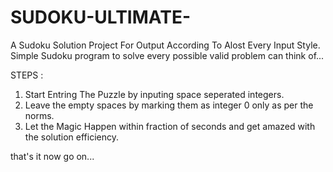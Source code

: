 # SUDOKU-ULTIMATE-

A Sudoku Solution Project For Output According To Alost Every Input Style.
Simple Sudoku program to solve every possible valid problem can think of...

STEPS : 

1.  Start Entring The Puzzle by inputing space seperated integers.
2.  Leave the empty spaces by marking them as integer 0 only as per the norms.
3.  Let the Magic Happen within fraction of seconds and get amazed with the solution efficiency.

that's it now go on...
